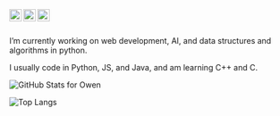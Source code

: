 <a href="https://twitter.com/owen_moogk">
  <img align="left" alt="Twitter" width="22px" src="https://raw.githubusercontent.com/peterthehan/peterthehan/master/assets/twitter.svg" />
</a>
<a href="https://www.linkedin.com/in/owen-moogk-1ab9371b8/">
  <img align="left" alt="LinkedIn" width="22px" src="https://raw.githubusercontent.com/peterthehan/peterthehan/master/assets/linkedin.svg" />
</a>
<a href="https://open.spotify.com/user/uoxjt33b2c9axd2h9d74l3wag">
  <img align="left" alt="Spotify" width="22px" src="https://raw.githubusercontent.com/peterthehan/peterthehan/master/assets/spotify.svg" />
</a>
<br />
<br>

I’m currently working on web development, AI, and data structures and algorithms in python.

I usually code in Python, JS, and Java, and am learning C++ and C.

![GitHub Stats for Owen](https://github-readme-stats.vercel.app/api?username=owenmoogk&show_icons=true)

![Top Langs](https://github-readme-stats.vercel.app/api/top-langs/?username=owenmoogk)
